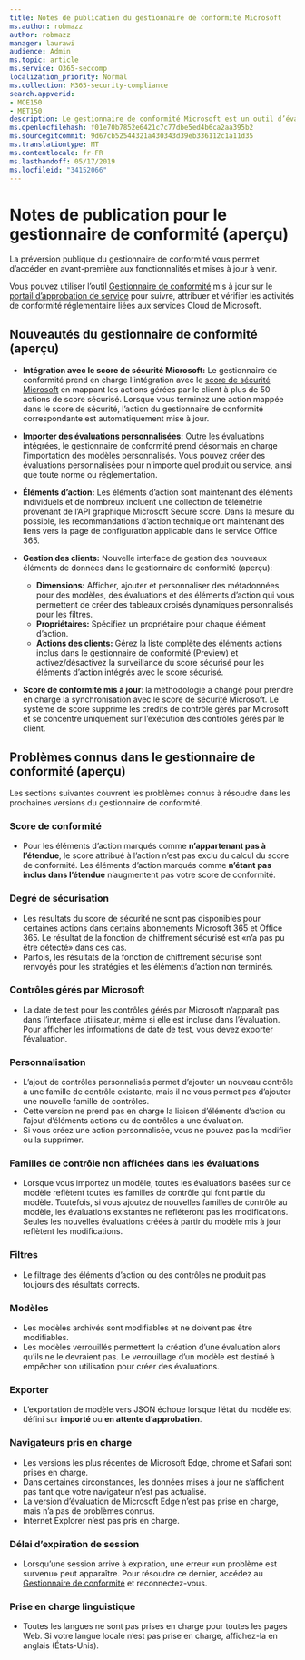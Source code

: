 ```yaml
---
title: Notes de publication du gestionnaire de conformité Microsoft
ms.author: robmazz
author: robmazz
manager: laurawi
audience: Admin
ms.topic: article
ms.service: O365-seccomp
localization_priority: Normal
ms.collection: M365-security-compliance
search.appverid:
- MOE150
- MET150
description: Le gestionnaire de conformité Microsoft est un outil d’évaluation des risques gratuit basé sur un flux de travail dans le portail d’approbation de service Microsoft. Le gestionnaire de conformité vous permet de suivre, d’affecter et de vérifier les activités de conformité réglementaire liées aux services Cloud de Microsoft.
ms.openlocfilehash: f01e70b7852e6421c7c77dbe5ed4b6ca2aa395b2
ms.sourcegitcommit: 9d67cb52544321a430343d39eb336112c1a11d35
ms.translationtype: MT
ms.contentlocale: fr-FR
ms.lasthandoff: 05/17/2019
ms.locfileid: "34152066"
---
```

# <a name="release-notes-for-compliance-manager-preview"></a>Notes de publication pour le gestionnaire de conformité (aperçu)

La préversion publique du gestionnaire de conformité vous permet d’accéder en avant-première aux fonctionnalités et mises à jour à venir.

Vous pouvez utiliser l’outil [Gestionnaire de conformité](https://servicetrust.microsoft.com/ComplianceManager) mis à jour sur le [portail d’approbation de service](https://servicetrust.microsoft.com) pour suivre, attribuer et vérifier les activités de conformité réglementaire liées aux services Cloud de Microsoft.

## <a name="whats-new-in-compliance-manager-preview"></a>Nouveautés du gestionnaire de conformité (aperçu)

- **Intégration avec le score de sécurité Microsoft:** Le gestionnaire de conformité prend en charge l’intégration avec le [score de sécurité Microsoft](microsoft-secure-score.md) en mappant les actions gérées par le client à plus de 50 actions de score sécurisé. Lorsque vous terminez une action mappée dans le score de sécurité, l’action du gestionnaire de conformité correspondante est automatiquement mise à jour.

- **Importer des évaluations personnalisées:** Outre les évaluations intégrées, le gestionnaire de conformité prend désormais en charge l’importation des modèles personnalisés. Vous pouvez créer des évaluations personnalisées pour n’importe quel produit ou service, ainsi que toute norme ou réglementation.

- **Éléments d’action:** Les éléments d’action sont maintenant des éléments individuels et de nombreux incluent une collection de télémétrie provenant de l’API graphique Microsoft Secure score. Dans la mesure du possible, les recommandations d’action technique ont maintenant des liens vers la page de configuration applicable dans le service Office 365.

- **Gestion des clients:** Nouvelle interface de gestion des nouveaux éléments de données dans le gestionnaire de conformité (aperçu):
    - **Dimensions:** Afficher, ajouter et personnaliser des métadonnées pour des modèles, des évaluations et des éléments d’action qui vous permettent de créer des tableaux croisés dynamiques personnalisés pour les filtres.
    - **Propriétaires:** Spécifiez un propriétaire pour chaque élément d’action.
    - **Actions des clients:** Gérez la liste complète des éléments actions inclus dans le gestionnaire de conformité (Preview) et activez/désactivez la surveillance du score sécurisé pour les éléments d’action intégrés avec le score sécurisé.

- **Score de conformité mis à jour**: la méthodologie a changé pour prendre en charge la synchronisation avec le score de sécurité Microsoft. Le système de score supprime les crédits de contrôle gérés par Microsoft et se concentre uniquement sur l’exécution des contrôles gérés par le client.

## <a name="known-issues-in-compliance-manager-preview"></a>Problèmes connus dans le gestionnaire de conformité (aperçu)

Les sections suivantes couvrent les problèmes connus à résoudre dans les prochaines versions du gestionnaire de conformité.

### <a name="compliance-score"></a>Score de conformité

- Pour les éléments d’action marqués comme **n’appartenant pas à l’étendue**, le score attribué à l’action n’est pas exclu du calcul du score de conformité. Les éléments d’action marqués comme **n’étant pas inclus dans l’étendue** n’augmentent pas votre score de conformité.

### <a name="secure-score"></a>Degré de sécurisation

- Les résultats du score de sécurité ne sont pas disponibles pour certaines actions dans certains abonnements Microsoft 365 et Office 365. Le résultat de la fonction de chiffrement sécurisé est «n’a pas pu être détecté» dans ces cas.
- Parfois, les résultats de la fonction de chiffrement sécurisé sont renvoyés pour les stratégies et les éléments d’action non terminés.

### <a name="microsoft-managed-controls"></a>Contrôles gérés par Microsoft

- La date de test pour les contrôles gérés par Microsoft n’apparaît pas dans l’interface utilisateur, même si elle est incluse dans l’évaluation. Pour afficher les informations de date de test, vous devez exporter l’évaluation.

### <a name="customization"></a>Personnalisation

- L’ajout de contrôles personnalisés permet d’ajouter un nouveau contrôle à une famille de contrôle existante, mais il ne vous permet pas d’ajouter une nouvelle famille de contrôles.
- Cette version ne prend pas en charge la liaison d’éléments d’action ou l’ajout d’éléments actions ou de contrôles à une évaluation.
- Si vous créez une action personnalisée, vous ne pouvez pas la modifier ou la supprimer.

### <a name="control-families-not-shown-in-assessments"></a>Familles de contrôle non affichées dans les évaluations

- Lorsque vous importez un modèle, toutes les évaluations basées sur ce modèle reflètent toutes les familles de contrôle qui font partie du modèle. Toutefois, si vous ajoutez de nouvelles familles de contrôle au modèle, les évaluations existantes ne refléteront pas les modifications. Seules les nouvelles évaluations créées à partir du modèle mis à jour reflètent les modifications.

### <a name="filters"></a>Filtres

- Le filtrage des éléments d’action ou des contrôles ne produit pas toujours des résultats corrects.

### <a name="templates"></a>Modèles

- Les modèles archivés sont modifiables et ne doivent pas être modifiables.
- Les modèles verrouillés permettent la création d’une évaluation alors qu’ils ne le devraient pas. Le verrouillage d’un modèle est destiné à empêcher son utilisation pour créer des évaluations.

### <a name="export"></a>Exporter

- L’exportation de modèle vers JSON échoue lorsque l’état du modèle est défini sur **importé** ou **en attente d’approbation**.

### <a name="supported-browsers"></a>Navigateurs pris en charge

- Les versions les plus récentes de Microsoft Edge, chrome et Safari sont prises en charge.
- Dans certaines circonstances, les données mises à jour ne s’affichent pas tant que votre navigateur n’est pas actualisé.
- La version d’évaluation de Microsoft Edge n’est pas prise en charge, mais n’a pas de problèmes connus.
- Internet Explorer n’est pas pris en charge.

### <a name="session-timeout"></a>Délai d’expiration de session

- Lorsqu’une session arrive à expiration, une erreur «un problème est survenu» peut apparaître. Pour résoudre ce dernier, accédez au [Gestionnaire de conformité](https://servicetrust.microsoft.com/ComplianceManager) et reconnectez-vous.
 
### <a name="language-support"></a>Prise en charge linguistique

- Toutes les langues ne sont pas prises en charge pour toutes les pages Web. Si votre langue locale n’est pas prise en charge, affichez-la en anglais (États-Unis).
